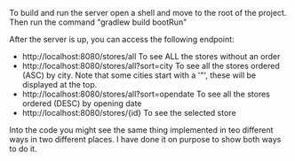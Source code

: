 To build and run the server open a shell and move to the root of the project.
Then run the command "gradlew build bootRun"

After the server is up, you can access the following endpoint:
* http://localhost:8080/stores/all To see ALL the stores without an order
* http://localhost:8080/stores/all?sort=city To see all the stores ordered (ASC) by city. Note that some cities start with a '"', these will be displayed at the top.
* http://localhost:8080/stores/all?sort=opendate To see all the stores ordered (DESC) by opening date
* http://localhost:8080/stores/{id} To see the selected store

Into the code you might see the same thing implemented in teo different ways in two different places. I have done it on purpose to show both ways to do it.
